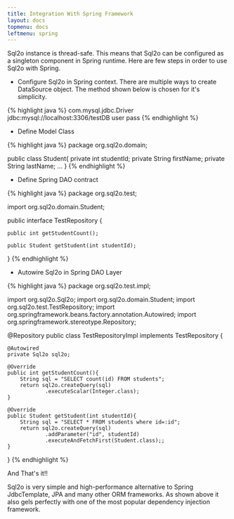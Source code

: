 ```yaml
---
title: Integration With Spring Framework
layout: docs
topmenu: docs
leftmenu: spring
---
```


Sql2o instance is thread-safe. This means that Sql2o can be configured as a singleton component in Spring runtime. Here are few steps in order to use Sql2o with Spring.


- Configure Sql2o in Spring context. There are multiple ways to create DataSource object. The method shown below is chosen for it's simplicity.

{% highlight java %}
<bean id="mysqlDS" class="org.apache.commons.dbcp.BasicDataSource">
	<property name="driverClassName">com.mysql.jdbc.Driver</property>
	<property name="url">jdbc:mysql://localhost:3306/testDB</property>
	<property name="username">user</property>
	<property name="password">pass</property>
</bean>
<bean id="sql2o" class="org.sql2o.Sql2o">
	<property name="dataSource" ref="mysqlDS"></property>
</bean>
{% endhighlight %}

- Define Model Class

{% highlight java %}
package org.sql2o.domain;

public class Student{
	private int studentId;
	private String firstName;
	private String lastName;
	...
}
{% endhighlight %}

- Define Spring DAO contract

{% highlight java %}
package org.sql2o.test;

import org.sql2o.domain.Student;

public interface TestRepository {
	
	public int getStudentCount();

	public Student getStudent(int studentId);

}
{% endhighlight %}

- Autowire Sql2o in Spring DAO Layer

{% highlight java %}
package org.sql2o.test.impl;

import org.sql2o.Sql2o;
import org.sql2o.domain.Student;
import org.sql2o.test.TestRepository;
import org.springframework.beans.factory.annotation.Autowired;
import org.springframework.stereotype.Repository;

@Repository
public class TestRepositoryImpl implements TestRepository {
	
	@Autowired
	private Sql2o sql2o;
	
	@Override
	public int getStudentCount(){
		String sql = "SELECT count(id) FROM students";
		return sql2o.createQuery(sql)
				.executeScalar(Integer.class);
	}
	
	@Override
	public Student getStudent(int studentId){
		String sql = "SELECT * FROM students where id=:id";
		return sql2o.createQuery(sql)
				.addParameter("id", studentId)
				.executeAndFetchFirst(Student.class);;
	}
}
{% endhighlight %}

And That's it!!

Sql2o is very simple and high-performance alternative to Spring JdbcTemplate, JPA and many other ORM frameworks. As shown above it also gels perfectly with one of the most popular dependency injection framework.
